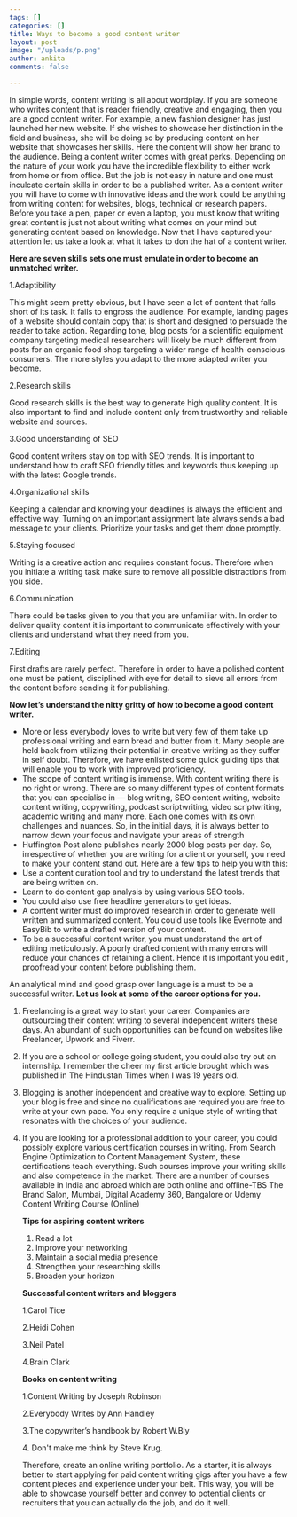 ```yaml
---
tags: []
categories: []
title: Ways to become a good content writer
layout: post
image: "/uploads/p.png"
author: ankita
comments: false

---
```

In simple words, content writing is all about wordplay. If you are someone who writes content that is reader friendly, creative and engaging, then you are a good content writer. For example, a new fashion designer has just launched her new website. If she wishes to showcase her distinction in the field and business, she will be doing so by producing content on her website that showcases her skills. Here the content will show her brand to the audience. Being a content writer comes with great perks. Depending on the nature of your work you have the incredible flexibility to either work from home or from office. But the job is not easy in nature and one must inculcate certain skills in order to be a published writer. As a content writer you will have to come with innovative ideas and the work could be anything from writing content for websites, blogs, technical or research papers. Before you take a pen, paper or even a laptop, you must know that writing great content is just not about writing what comes on your mind but generating content based on knowledge. Now that I have captured your attention let us take a look at what it takes to don the hat of a content writer.

**Here are seven skills sets one must emulate in order to become an unmatched writer.**

1\.Adaptibility

This might seem pretty obvious, but I have seen a lot of content that falls short of its task. It fails to engross the audience. For example, landing pages of a website should contain copy that is short and designed to persuade the reader to take action. Regarding tone, blog posts for a scientific equipment company targeting medical researchers will likely be much different from posts for an organic food shop targeting a wider range of health-conscious consumers. The more styles you adapt to the more adapted writer you become.

2\.Research skills

Good research skills is the best way to generate high quality content. It is also important to find and include content only from trustworthy and reliable website and sources.

3\.Good understanding of SEO

Good content writers stay on top with SEO trends. It is important to understand how to craft SEO friendly titles and keywords thus keeping up with the latest Google trends.

4\.Organizational skills

Keeping a calendar and knowing your deadlines is always the efficient and effective way. Turning on an important assignment late always sends a bad message to your clients. Prioritize your tasks and get them done promptly.

5\.Staying focused

Writing is a creative action and requires constant focus. Therefore when you initiate a writing task make sure to remove all possible distractions from you side.

6\.Communication

There could be tasks given to you that you are unfamiliar with. In order to deliver quality content it is important to communicate effectively with your clients and understand what they need from you.

7\.Editing

First drafts are rarely perfect. Therefore in order to have a polished content one must be patient, disciplined with eye for detail to sieve all errors from the content before sending it for publishing.

**Now let’s understand the nitty gritty of how to become a good content writer.**

- More or less everybody loves to write but very few of them take up professional writing and earn bread and butter from it. Many people are held back from utilizing their potential in creative writing as they suffer in self doubt. Therefore, we have enlisted some quick guiding tips that will enable you to work with improved proficiency.
- The scope of content writing is immense. With content writing there is no right or wrong. There are so many different types of content formats that you can specialise in ⁠— blog writing, SEO content writing, website content writing, copywriting, podcast scriptwriting, video scriptwriting, academic writing and many more. Each one comes with its own challenges and nuances. So, in the initial days, it is always better to narrow down your focus and navigate your areas of strength
- Huffington Post alone publishes nearly 2000 blog posts per day. So, irrespective of whether you are writing for a client or yourself, you need to make your content stand out. Here are a few tips to help you with this:
- Use a content curation tool and try to understand the latest trends that are being written on.
- Learn to do content gap analysis by using various SEO tools.
- You could also use free headline generators to get ideas.
- A content writer must do improved research in order to generate well written and summarized content. You could use tools like Evernote and EasyBib to write a drafted version of your content.
- To be a successful content writer, you must understand the art of editing meticulously. A poorly drafted content with many errors will reduce your chances of retaining a client. Hence it is important you edit , proofread your content before publishing them.

An analytical mind and good grasp over language is a must to be a successful writer. **Let us look at some of the career options for you.**

1. Freelancing is a great way to start your career. Companies are outsourcing their content writing to several independent writers these days. An abundant of such opportunities can be found on websites like Freelancer, Upwork and Fiverr.
2. If you are a school or college going student, you could also try out an internship. I remember the cheer my first article brought which was published in The Hindustan Times when I was 19 years old.
3. Blogging is another independent and creative way to explore. Setting up your blog is free and since no qualifications are required you are free to write at your own pace. You only require a unique style of writing that resonates with the choices of your audience.
4. If you are looking for a professional addition to your career, you could possibly explore various certification courses in writing. From Search Engine Optimization to Content Management System, these certifications teach everything. Such courses improve your writing skills and also competence in the market. There are a number of courses available in India and abroad which are both online and offline-TBS The Brand Salon, Mumbai, Digital Academy 360, Bangalore or Udemy Content Writing Course (Online)

   **Tips for aspiring content writers**

   1. Read a lot
   2. Improve your networking
   3. Maintain a social media presence
   4. Strengthen your researching skills
   5. Broaden your horizon

   **Successful content writers and bloggers**

   1\.Carol Tice

   2\.Heidi Cohen

   3\.Neil Patel

   4\.Brain Clark

   **Books on content writing**

   1\.Content Writing by Joseph Robinson

   2\.Everybody Writes by Ann Handley

   3\.The copywriter’s handbook by Robert W.Bly

   4\. Don't make me think by Steve Krug.

   Therefore, create an online writing portfolio. As a starter, it is always better to start applying for paid content writing gigs after you have a few content pieces and experience under your belt. This way, you will be able to showcase yourself better and convey to potential clients or recruiters that you can actually do the job, and do it well.